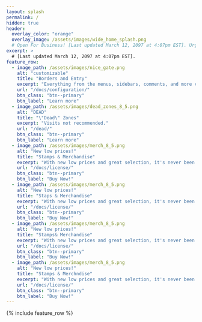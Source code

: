 ```yaml
---
layout: splash
permalink: /
hidden: true
header:
  overlay_color: "orange"
  overlay_image: /assets/images/wide_home_splash.png
  # Open For Business! [Last updated March 12, 2097 at 4:07pm EST]. Urgent bug fixes needed. Salary needed for engineers. Please assist by calling 822 - 719 - 8338.
excerpt: >
  # [Last updated March 12, 2097 at 4:07pm EST].
feature_row:
  - image_path: /assets/images/nice_gate.png
    alt: "customizable"
    title: "Borders and Entry"
    excerpt: "Everything from the menus, sidebars, comments, and more can be configured or set with YAML Front Matter."
    url: "/docs/configuration/"
    btn_class: "btn--primary"
    btn_label: "Learn more"
  - image_path: /assets/images/dead_zones_8_5.png
    alt: "DEAD"
    title: "\"Dead\" Zones"
    excerpt: "Visits not recommended."
    url: "/dead/"
    btn_class: "btn--primary"
    btn_label: "Learn more"
  - image_path: /assets/images/merch_8_5.png
    alt: "New low prices!"
    title: "Stamps & Merchandise"
    excerpt: "With new low prices and great selection, it's never been a better time to buy merch! Shipping times may be delayed by up to six months depending on interstate embargos."
    url: "/docs/license/"
    btn_class: "btn--primary"
    btn_label: "Buy Now!"
  - image_path: /assets/images/merch_8_5.png
    alt: "New low prices!"
    title: "Staps & Merchandise"
    excerpt: "With new low prices and great selection, it's never been a better time to buy merch! Shipping times may be delayed by up to six months depending on interstate embargos."
    url: "/docs/license/"
    btn_class: "btn--primary"
    btn_label: "Buy Now!"
  - image_path: /assets/images/merch_8_5.png
    alt: "New low prices!"
    title: "Stamps& Merchandise"
    excerpt: "With new low prices and great selection, it's never been a better time to buy merch! Shipping times may be delayed by up to six months depending on interstate embargos."
    url: "/docs/license/"
    btn_class: "btn--primary"
    btn_label: "Buy Now!"
  - image_path: /assets/images/merch_8_5.png
    alt: "New low prices!"
    title: "Stamps & Merchndise"
    excerpt: "With new low prices and great selection, it's never been a better time to buy merch! Shipping times may be delayed by up to six months depending on interstate embargos."
    url: "/docs/license/"
    btn_class: "btn--primary"
    btn_label: "Buy Now!"
---
```


{% include feature_row %}